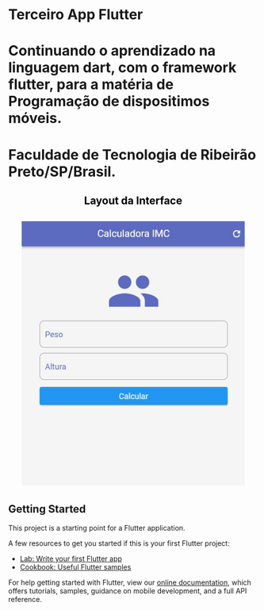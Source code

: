 # Terceiro App Flutter
<h1>Continuando o aprendizado na linguagem dart, com o framework flutter, para a matéria de Programação de dispositimos móveis.</h1>
<h1>Faculdade de Tecnologia de Ribeirão Preto/SP/Brasil.</h1>

<h2 align="center" style="color:black"> Layout da Interface
<h2>

<h2 align="center">
<img alt="layout" src= "https://github.com/angelresende/TerceiroAppFlutter/blob/main/Layout.JPG" width="450px">
</h2>

## Getting Started

This project is a starting point for a Flutter application.

A few resources to get you started if this is your first Flutter project:

- [Lab: Write your first Flutter app](https://flutter.dev/docs/get-started/codelab)
- [Cookbook: Useful Flutter samples](https://flutter.dev/docs/cookbook)

For help getting started with Flutter, view our
[online documentation](https://flutter.dev/docs), which offers tutorials,
samples, guidance on mobile development, and a full API reference.
